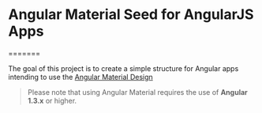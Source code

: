 # Angular Material Seed for AngularJS Apps

=======

The goal of this project is to create a simple structure for Angular apps intending to use the [Angular Material Design](https://github.com/angular/material)

> Please note that using Angular Material requires the use of **Angular 1.3.x** or higher.